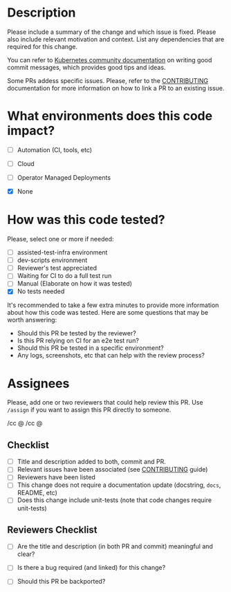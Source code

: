 # Description

Please include a summary of the change and which issue is fixed. Please also include relevant motivation and context. List any dependencies that are required for this change.

You can refer to [Kubernetes community documentation] on writing good commit messages, which provides good tips and ideas.

Some PRs addess specific issues. Please, refer to the [CONTRIBUTING] documentation for more
information on how to link a PR to an existing issue.

# What environments does this code impact?

- [ ] Automation (CI, tools, etc)
- [ ] Cloud
- [ ] Operator Managed Deployments
- [x] None


# How was this code tested?

Please, select one or more if needed:

- [ ] assisted-test-infra environment
- [ ] dev-scripts environment
- [ ] Reviewer's test appreciated
- [ ] Waiting for CI to do a full test run
- [ ] Manual (Elaborate on how it was tested)
- [x] No tests needed

It's recommended to take a few extra minutes to provide more information about
how this code was tested. Here are some questions that may be worth answering:

- Should this PR be tested by the reviewer?
- Is this PR relying on CI for an e2e test run?
- Should this PR be tested in a specific environment?
- Any logs, screenshots, etc that can help with the review process?


# Assignees

Please, add one or two reviewers that could help review this PR. Use `/assign` if you want to assign
this PR directly to someone.

/cc @
/cc @

## Checklist

- [ ] Title and description added to both, commit and PR.
- [ ] Relevant issues have been associated (see [CONTRIBUTING] guide)
- [ ] Reviewers have been listed
- [ ] This change does not require a documentation update (docstring, `docs`, README, etc)
- [ ] Does this change include unit-tests (note that code changes require unit-tests)

## Reviewers Checklist

- [ ] Are the title and description (in both PR and commit) meaningful and clear?
- [ ] Is there a bug required (and linked) for this change?
- [ ] Should this PR be backported?


[Kubernetes community documentation]: https://github.com/kubernetes/community/blob/master/contributors/guide/pull-requests.md#commit-message-guidelines
[CONTRIBUTING]: https://github.com/openshift/assisted-service/blob/master/CONTRIBUTING.md
